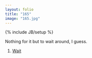 ```yaml
---
layout: folio
title: "165"
image: "165.jpg"
---
```

{% include JB/setup %}

<div class="copy">
	<p>Nothing for it but to wait around, I guess. </p>
</div>

<div class="choice">
	<ol>
		<li><a href="166.html">
			Wait
</a></li>
	</ol>
</div>